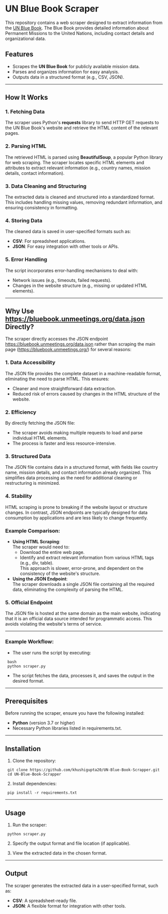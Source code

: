# UN Blue Book Scraper

This repository contains a web scraper designed to extract information from the [UN Blue Book](https://www.un.org/dgacm/en/content/blue-book). The Blue Book provides detailed information about Permanent Missions to the United Nations, including contact details and organizational data.

## Features

- Scrapes the **UN Blue Book** for publicly available mission data.
- Parses and organizes information for easy analysis.
- Outputs data in a structured format (e.g., CSV, JSON).

---

## How It Works

### 1. **Fetching Data**  
The scraper uses Python's **requests** library to send HTTP GET requests to the UN Blue Book's website and retrieve the HTML content of the relevant pages.

### 2. **Parsing HTML**  
The retrieved HTML is parsed using **BeautifulSoup**, a popular Python library for web scraping. The scraper locates specific HTML elements and attributes to extract relevant information (e.g., country names, mission details, contact information).

### 3. **Data Cleaning and Structuring**  
The extracted data is cleaned and structured into a standardized format. This includes handling missing values, removing redundant information, and ensuring consistency in formatting.

### 4. **Storing Data**  
The cleaned data is saved in user-specified formats such as:
   - **CSV**: For spreadsheet applications.
   - **JSON**: For easy integration with other tools or APIs.

### 5. **Error Handling**  
The script incorporates error-handling mechanisms to deal with:
   - Network issues (e.g., timeouts, failed requests).
   - Changes in the website structure (e.g., missing or updated HTML elements).

---

## Why Use https://bluebook.unmeetings.org/data.json Directly?

The scraper directly accesses the JSON endpoint https://bluebook.unmeetings.org/data.json rather than scraping the main page (https://bluebook.unmeetings.org/) for several reasons:

### 1. **Data Accessibility**  
The JSON file provides the complete dataset in a machine-readable format, eliminating the need to parse HTML. This ensures:
   - Cleaner and more straightforward data extraction.
   - Reduced risk of errors caused by changes in the HTML structure of the website.

### 2. **Efficiency**  
By directly fetching the JSON file:
   - The scraper avoids making multiple requests to load and parse individual HTML elements.
   - The process is faster and less resource-intensive.

### 3. **Structured Data**  
The JSON file contains data in a structured format, with fields like country name, mission details, and contact information already organized. This simplifies data processing as the need for additional cleaning or restructuring is minimized.

### 4. **Stability**  
HTML scraping is prone to breaking if the website layout or structure changes. In contrast, JSON endpoints are typically designed for data consumption by applications and are less likely to change frequently.

### Example Comparison:
- **Using HTML Scraping**:  
   The scraper would need to:
   - Download the entire web page.
   - Identify and extract relevant information from various HTML tags (e.g., div, table).  
   This approach is slower, error-prone, and dependent on the consistency of the website's structure.
- **Using the JSON Endpoint**:  
   The scraper downloads a single JSON file containing all the required data, eliminating the complexity of parsing the HTML.

### 5. **Official Endpoint**  
The JSON file is hosted at the same domain as the main website, indicating that it is an official data source intended for programmatic access. This avoids violating the website's terms of service.

---

### Example Workflow:
- The user runs the script by executing:
 ```
  bash
  python scraper.py
 ```
- The script fetches the data, processes it, and saves the output in the desired format.

---

## Prerequisites

Before running the scraper, ensure you have the following installed:

- **Python** (version 3.7 or higher)
- Necessary Python libraries listed in requirements.txt.

---

## Installation

1. Clone the repository:
 ```
  git clone https://github.com/khushigupta20/UN-Blue-Book-Scrapper.git
  cd UN-Blue-Book-Scrapper
 ```
2. Install dependencies:
 ```
  pip install -r requirements.txt
 ```
---

## Usage

1. Run the scraper:
 ```
  python scraper.py
 ```
2. Specify the output format and file location (if applicable).

3. View the extracted data in the chosen format.

---

## Output

The scraper generates the extracted data in a user-specified format, such as:

- **CSV**: A spreadsheet-ready file.
- **JSON**: A flexible format for integration with other tools.

